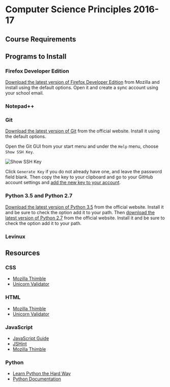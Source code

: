 # Computer Science Principles 2016-17

## Course Requirements

## Programs to Install

### Firefox Developer Edition

[Download the latest version of Firefox Developer Edition](https://www.mozilla.org/en-US/firefox/developer/) from Mozilla and install using the default options. Open it and create a sync account using your school email.

### Notepad++

### Git

[Download the latest version of Git](https://git-scm.com/) from the official website. Install it using the default options.

Open the Git GUI from your start menu and under the `Help` menu, choose `Show SSH Key`.

![Show SSH Key](http://i.imgur.com/5G9yf10.png)

Click `Generate Key` if you do not already have one, and leave the password field blank. Then copy the key to your clipboard and go to your GitHub account settings and [add the new key to your account](https://help.github.com/articles/adding-a-new-ssh-key-to-your-github-account/).

### Python 3.5 and Python 2.7

[Download the latest version of Python 3.5](https://www.python.org/downloads/) from the official website. Install it and be sure to check the option add it to your path. Then [download the latest version of Python 2.7](https://www.python.org/downloads/) from the official website. Install it and be sure to check the option add it to your path.

### Levinux

## Resources

### CSS

- [Mozilla Thimble](https://thimble.mozilla.org/en-US/)
- [Unicorn Validator](https://validator.w3.org/unicorn/)

### HTML

- [Mozilla Thimble](https://thimble.mozilla.org/en-US/)
- [Unicorn Validator](https://validator.w3.org/unicorn/)

### JavaScript

- [JavaScript Guide](https://developer.mozilla.org/en-US/docs/Web/JavaScript/Guide)
- [JSHint](http://jshint.com/)
- [Mozilla Thimble](https://thimble.mozilla.org/en-US/)

### Python

- [Learn Python the Hard Way](http://learnpythonthehardway.org/book/)
- [Python Documentation](https://www.python.org/doc/)
